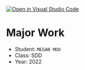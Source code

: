 [![Open in Visual Studio Code](https://classroom.github.com/assets/open-in-vscode-c66648af7eb3fe8bc4f294546bfd86ef473780cde1dea487d3c4ff354943c9ae.svg)](https://classroom.github.com/online_ide?assignment_repo_id=7813746&assignment_repo_type=AssignmentRepo)
# Major Work
- Student: `MEGAN MOU`
- Class: SDD
- Year: 2022

<!-- Feel free to write whatever notes, logs, info below here! -->
